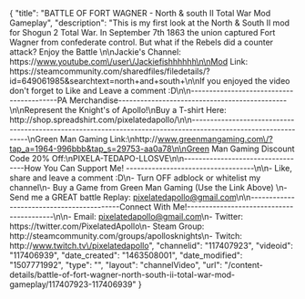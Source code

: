 {
    "title": "BATTLE OF FORT WAGNER - North & south II Total War Mod Gameplay",
    "description": "This is my first look at the North & South II mod for Shogun 2 Total War.  In September 7th 1863 the union captured Fort Wagner from confederate control.  But what if the Rebels did a counter attack?  Enjoy the Battle  \n\nJackie's Channel: https:\/\/www.youtube.com\/user\/Jackiefishhhhhh\n\nMod Link: https:\/\/steamcommunity.com\/sharedfiles\/filedetails\/?id=649061985&searchtext=north+and+south+\n\nIf you enjoyed the video don't forget to Like and Leave a comment :D\n\n-----------------------------------------PA Merchandise----------------------------------------------\n\nRepresent the Knight's of Apollo!\nBuy a T-shirt Here: http:\/\/shop.spreadshirt.com\/pixelatedapollo\/\n\n---------------------------------------------------------------------------------------------------------------\nGreen Man Gaming Link:\nhttp:\/\/www.greenmangaming.com\/?tap_a=1964-996bbb&tap_s=29753-aa0a78\n\nGreen Man Gaming Discount Code 20% Off:\nPIXELA-TEDAPO-LLOSVE\n\n----------------------------------How You Can Support Me! -----------------------------------\n\n- Like, share and leave a comment :D\n- Turn OFF adblock or whitelist my channel\n- Buy a Game from Green Man Gaming (Use the Link Above) \n- Send me a GREAT battle Replay: pixelatedapollo@gmail.com\n\n------------------------------------------Connect With Me!-----------------------------------------\n\n- Email: pixelatedapollo@gmail.com\n- Twitter: https:\/\/twitter.com\/PixelatedApollo\n- Steam Group:  http:\/\/steamcommunity.com\/groups\/apollosknights\n- Twitch: http:\/\/www.twitch.tv\/pixelatedapollo",
    "channelid": "117407923",
    "videoid": "117406939",
    "date_created": "1463508001",
    "date_modified": "1507771992",
    "type": "",
    "layout": "channelVideo",
    "url": "\/content-details\/battle-of-fort-wagner-north-south-ii-total-war-mod-gameplay\/117407923-117406939"
}